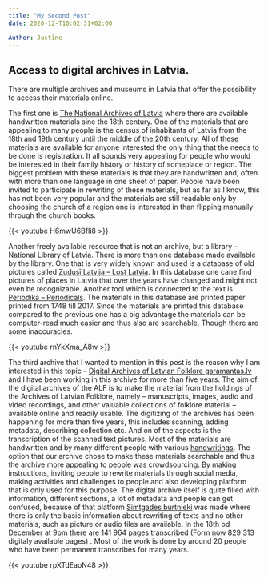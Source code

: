```yaml
---
title: "My Second Post"
date: 2020-12-T10:02:31+02:00

Author: Justīne
---
```


## Access to digital archives in Latvia.


There are multiple archives and museums in Latvia that offer the possibility to access their materials online.

The first one is [The National Archives of Latvia](https://www.arhivi.gov.lv/default.aspx?lang=EN)
where there are available handwritten materials sine the 18th century.
One of the materials that are appealing to many people is the census of inhabitants of Latvia from the 18th and 19th century
until the middle of the 20th century. All of these materials are available for anyone interested the only thing that the needs 
to be done is registration. It all sounds very appealing for people who would be interested in their family history or history 
of someplace or region. The biggest problem with these materials is that they are handwritten and, often with more than one 
language in one sheet of paper. People have been invited to participate in rewriting of these materials, but as far as I know, 
this has not been very popular and the materials are still readable only by choosing the church of a region one is interested 
in than flipping manually through the church books. 

{{< youtube H6mwU6BfIi8 >}}


Another freely available resource that is not an archive, but a library – National Library of Latvia. There is more than one 
database made available by the library. One that is very widely known and used is a database of old pictures called [Zudusī Latvija – Lost Latvia]( https://zudusilatvija.lv/).
In this database one cane find pictures of places in Latvia that over the years have changed and might not even be recognizable. 
Another tool which is connected to the text is [Periodika – Periodicals]( http://www.periodika.lv/). The materials in this database
are printed paper printed from 1748 till 2017. Since the materials are printed this database compared to the previous one has a big
advantage the materials can be computer-read much easier and thus also are searchable. Though there are some inaccuracies. 

{{< youtube rnYkXma_A8w >}}


The third archive that I wanted to mention in this post is the reason why I am interested in this topic – [Digital Archives of Latvian Folklore garamantas.lv](http://garamantas.lv/) 
and I have been working in this archive for more than five years. The aim of the digital archives of the ALF is to make the material
 from the holdings of the Archives of Latvian Folklore, namely – manuscripts, images, audio and video recordings, and other valuable 
collections of folklore material – available online and readily usable. The digitizing of the archives has been happening for more 
than five years, this includes scanning, adding metadata, describing collection etc. And on of the aspects is the transcription of 
the scanned text pictures. Most of the materials are handwritten and by many different people with various [handwritings]( http://garamantas.lv/en/file/905047).
The option that our archive chose to make these materials searchable and thus the archive more appealing to people was crowdsourcing. 
By making instructions, inviting people to rewrite materials through social media, making activities and challenges to people and also
developing platform that is only used for this purpose. The digital archive itself is quite filled with information, different sections,
a lot of metadata and people can get confused, because of that platform [Simtgades burtnieki]( http://lv100.garamantas.lv/) was made 
where there is only the basic information about rewriting of texts and no other materials, such as picture or audio files are available. 
In the 18th od December at 9pm there are 141 964 pages transcribed (Form now 829 313 digitaly available pages) . Most of the work is done by around 20 people who have been permanent 
transcribes for many years. 

{{< youtube rpXTdEaoN48 >}}
